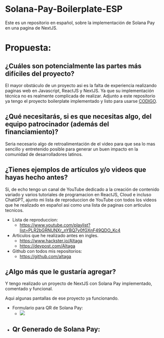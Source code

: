 # Solana-Pay-Boilerplate-ESP
 Este es un repositorio en español, sobre la implementación de Solana Pay en una pagina de NextJS.

 # Propuesta:

## ¿Cuáles son potencialmente las partes más difíciles del proyecto?

El mayor obstáculo de un proyecto asi es la falta de experiencia realizando paginas web en Javascript, ReactJS y NextJS. Ya que su implementación técnica no es realmente complicada de realizar. Adjunto a este repositorio ya tengo el proyecto boilerplate implementado y listo para usarse [CODIGO](./nextjs-solana-pay/).

## ¿Qué necesitarás, si es que necesitas algo, del equipo patrocinador (además del financiamiento)?

Seria necesario algo de retroalimentación de el video para que sea lo mas sencillo y entretenido posible para generar un buen impacto en la comunidad de desarrolladores latinos.

## ¿Tienes ejemplos de artículos y/o videos que hayas hecho antes?

Si, de echo tengo un canal de YouTube dedicado a la creación de contenido variado y varios tutoriales de programacion en ReactJS, Cloud e incluso ChatGPT, ajunto mi lista de reproduccion de YouTube con todos los videos que he realizado en español asi como una lista de paginas con articulos tecnicos.

- Lista de reproduccion:
  - https://www.youtube.com/playlist?list=PLR2bGRNUNXr_nYBQ7y0fGXnF49QDO_Kc4
- Articulos que he realizado antes en ingles.
  - https://www.hackster.io/Altaga
  - https://devpost.com/Altaga
- Github con todos mis repositorios:
  - https://github.com/altaga

## ¿Algo más que le gustaría agregar?

Y tengo realizado un proyecto de NextJS con Solana Pay implementado, comentado y funcional.

Aqui algunas pantallas de ese proyecto ya funcionando.
- Formulario para QR de Solana Pay:
  - <img src="https://i.ibb.co/wN6RyVj/image.png">
- Qr Generado de Solana Pay:
  -  